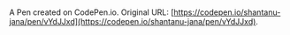 # 

A Pen created on CodePen.io. Original URL: [https://codepen.io/shantanu-jana/pen/vYdJJxd](https://codepen.io/shantanu-jana/pen/vYdJJxd).

